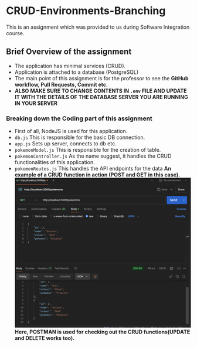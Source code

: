 # CRUD-Environments-Branching
This is an assignment which was provided to us during Software Integration course.

## Brief Overview of the assignment
- The application has minimal services (CRUD).
- Application is attached to a database (PostgreSQL)
- The main point of this assignment is for the professor to see the **GitHub workflow, Pull Requests, Commit etc**.
- **ALSO MAKE SURE TO CHANGE CONTENTS IN `.env` FILE AND UPDATE IT WITH THE DETAILS OF THE DATABASE SERVER YOU ARE RUNNING IN YOUR SERVER**

### Breaking down the Coding part of this assignment
- First of all, NodeJS is used for this application.
- `db.js` This is responsible for the basic DB connection.
- `app.js` Sets up server, connects to db etc.
- `pokemonModel.js` This is responsible for the creation of table.
- `pokemonController.js` As the name suggest, it handles the CRUD functionalities of this application.
- `pokemonRoutes.js` This handles the API endpoints for the data
**An example of a CRUD function in action (POST and GET in this case).**
![alt text](image.png)
**Here, POSTMAN is used for checking out the CRUD functions(UPDATE and DELETE works too).**



